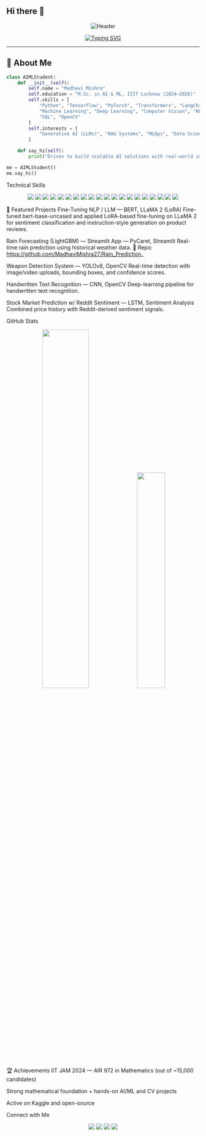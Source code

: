 ## Hi there 👋

<div align="center">

![Header](https://capsule-render.vercel.app/api?type=waving&color=0:1a2a6c,50:b21f1f,100:fdbb2d&height=200&section=header&text=Hi,%20I'm%20Madhavi%20Mishra!%20👋&fontSize=45&fontColor=ffffff&animation=fadeIn&fontAlignY=35)

[![Typing SVG](https://readme-typing-svg.demolab.com?font=JetBrains+Mono&weight=600&size=26&duration=3000&pause=1000&color=F5F5F5&center=true&vCenter=true&width=900&lines=M.Sc.+AI+ML+Candidate+%40+IIIT+Lucknow;Generative+AI+%7C+LangChain+%7C+LLMs+%7C+RAG;Machine+Learning+%26+Deep+Learning+Specialist;Computer+Vision+%26+NLP+Developer;Passionate+about+MLOps+%26+Data+Science;Always+Learning+and+Innovating)](https://git.io/typing-svg)

</div>

---

## 🚀 About Me

```python
class AIMLStudent:
    def __init__(self):
        self.name = "Madhavi Mishra"
        self.education = "M.Sc. in AI & ML, IIIT Lucknow (2024–2026)"
        self.skills = [
            "Python", "TensorFlow", "PyTorch", "Transformers", "LangChain",
            "Machine Learning", "Deep Learning", "Computer Vision", "NLP",
            "SQL", "OpenCV"
        ]
        self.interests = [
            "Generative AI (LLMs)", "RAG Systems", "MLOps", "Data Science"
        ]

    def say_hi(self):
        print("Driven to build scalable AI solutions with real-world impact.")

me = AIMLStudent()
me.say_hi()

```



 Technical Skills
<p align="center"> <!-- Programming Languages --> <img src="https://img.shields.io/badge/Python-3776AB?style=for-the-badge&logo=python&logoColor=white" /> <img src="https://img.shields.io/badge/SQL-003B57?style=for-the-badge&logo=postgresql&logoColor=white" /> <img src="https://img.shields.io/badge/C-00599C?style=for-the-badge&logo=c&logoColor=white" /> <!-- AI/ML --> <img src="https://img.shields.io/badge/TensorFlow-FF6F00?style=for-the-badge&logo=tensorflow&logoColor=white" /> <img src="https://img.shields.io/badge/PyTorch-EE4C2C?style=for-the-badge&logo=pytorch&logoColor=white" /> <img src="https://img.shields.io/badge/Transformers-FFD21E?style=for-the-badge&logo=huggingface&logoColor=black" /> <img src="https://img.shields.io/badge/LangChain-121D33?style=for-the-badge&logo=chainlink&logoColor=white" /> <img src="https://img.shields.io/badge/Computer_Vision-5C3EE8?style=for-the-badge&logo=opencv&logoColor=white" /> <img src="https://img.shields.io/badge/NLP-6C63FF?style=for-the-badge&logo=apache%20spark&logoColor=white" /> <!-- Tools & Platforms --> <img src="https://img.shields.io/badge/Jupyter-F37626?style=for-the-badge&logo=jupyter&logoColor=white" /> <img src="https://img.shields.io/badge/Google%20Colab-F9AB00?style=for-the-badge&logo=googlecolab&logoColor=white" /> <img src="https://img.shields.io/badge/Streamlit-FF4B4B?style=for-the-badge&logo=streamlit&logoColor=white" /> <img src="https://img.shields.io/badge/OpenCV-27338E?style=for-the-badge&logo=opencv&logoColor=white" /> <img src="https://img.shields.io/badge/Matplotlib-11557C?style=for-the-badge&logo=plotly&logoColor=white" /> <img src="https://img.shields.io/badge/Seaborn-4B8BBE?style=for-the-badge&logo=python&logoColor=white" /> <img src="https://img.shields.io/badge/Git%20%26%20GitHub-181717?style=for-the-badge&logo=github&logoColor=white" /> <img src="https://img.shields.io/badge/Docker-(Basics)-2496ED?style=for-the-badge&logo=docker&logoColor=white" /> <!-- Core Foundations --> <img src="https://img.shields.io/badge/Linear_Algebra-8E44AD?style=for-the-badge" /> <img src="https://img.shields.io/badge/Statistics-2E8B57?style=for-the-badge" /> <img src="https://img.shields.io/badge/DSA-0288D1?style=for-the-badge&logo=thealgorithms&logoColor=white" /> </p>

📂 Featured Projects
Fine-Tuning NLP / LLM — BERT, LLaMA 2 (LoRA)
Fine-tuned bert-base-uncased and applied LoRA-based fine-tuning on LLaMA 2 for sentiment classification and instruction-style generation on product reviews.

Rain Forecasting (LightGBM) — Streamlit App — PyCaret, Streamlit
Real-time rain prediction using historical weather data.
🔗 Repo: https://github.com/MadhaviMishra27/Rain_Prediction_

Weapon Detection System — YOLOv8, OpenCV
Real-time detection with image/video uploads, bounding boxes, and confidence scores.

Handwritten Text Recognition — CNN, OpenCV
Deep-learning pipeline for handwritten text recognition.

Stock Market Prediction w/ Reddit Sentiment — LSTM, Sentiment Analysis
Combined price history with Reddit-derived sentiment signals.

GitHub Stats
<div align="center"> <img width="49%" src="https://github-readme-stats.vercel.app/api?username=MadhaviMishra27&show_icons=true&theme=react&hide_border=true" /> <img width="38%" src="https://github-readme-stats.vercel.app/api/top-langs/?username=MadhaviMishra27&layout=compact&theme=react&hide_border=true" /> </div>

🏆 Achievements
IIT JAM 2024 — AIR 972 in Mathematics (out of ~15,000 candidates)

Strong mathematical foundation + hands-on AI/ML and CV projects

Active on Kaggle and open-source

Connect with Me
<p align="center"> <a href="https://www.linkedin.com/in/madhavi-mishra-a95304320/"><img src="https://img.shields.io/badge/LinkedIn-0A66C2?style=for-the-badge&logo=linkedin&logoColor=white" /></a> <a href="https://github.com/MadhaviMishra27"><img src="https://img.shields.io/badge/GitHub-181717?style=for-the-badge&logo=github&logoColor=white" /></a> <a href="mailto:madhavimishra2508@gmail.com"><img src="https://img.shields.io/badge/Email-D14836?style=for-the-badge&logo=gmail&logoColor=white" /></a> <a href="https://www.kaggle.com/madhavimishra27"><img src="https://img.shields.io/badge/Kaggle-20BEFF?style=for-the-badge&logo=kaggle&logoColor=white" /></a> </p> 

